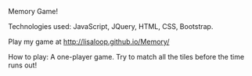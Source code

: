 Memory Game! 

Technologies used: JavaScript, JQuery, HTML, CSS, Bootstrap. 

Play my game at http://lisaloop.github.io/Memory/

How to play: 
A one-player game. Try to match all the tiles before the time runs out! 



